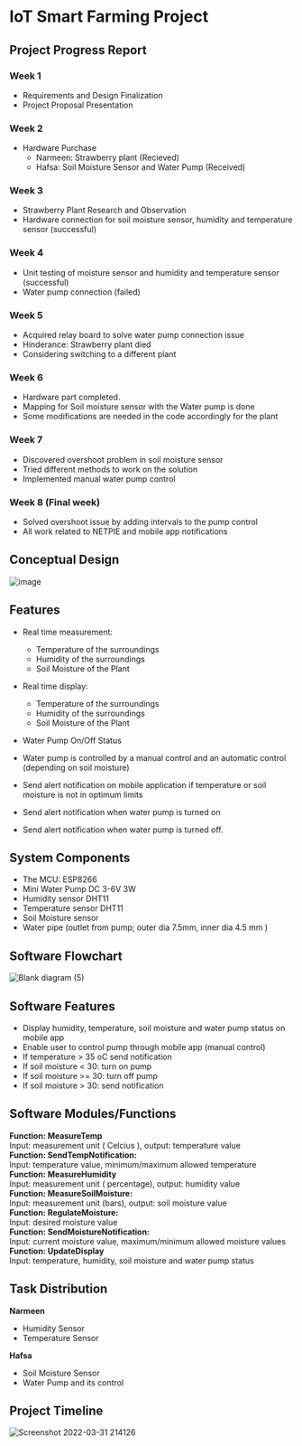 # IoT Smart Farming Project

## Project Progress Report

### Week 1
- Requirements and Design Finalization
- Project Proposal Presentation

### Week 2
- Hardware Purchase
    - Narmeen: Strawberry plant (Recieved)
    - Hafsa: Soil Moisture Sensor and Water Pump (Received)

### Week 3
- Strawberry Plant Research and Observation 
- Hardware connection for soil moisture sensor, humidity and temperature sensor (successful)

### Week 4
- Unit testing of moisture sensor and humidity and temperature sensor (successful)
- Water pump connection (failed)

### Week 5
- Acquired relay board to solve water pump connection issue
- Hinderance: Strawberry plant died 
- Considering switching to a different plant

### Week 6

- Hardware part completed.
-  Mapping for Soil moisture sensor with the Water pump is done
- Some modifications are needed in the code accordingly for the plant

### Week 7 
- Discovered overshoot problem in soil moisture sensor
- Tried different methods to work on the solution
- Implemented manual water pump control

### Week 8 (Final week)
- Solved overshoot issue by adding intervals to the pump control
- All work related to NETPIE and mobile app notifications

## Conceptual Design
![image](https://user-images.githubusercontent.com/70487222/167365560-96df4388-e939-43ba-83f6-0ecd7bdf6271.png)


## Features
- Real time measurement:  
  - Temperature of the surroundings   
  - Humidity of the surroundings  
  - Soil Moisture of the Plant   

- Real time display:  
  - Temperature of the surroundings   
  - Humidity of the surroundings    
  - Soil Moisture of the Plant   

- Water Pump On/Off Status
- Water pump is controlled by a manual control and an automatic control (depending on soil moisture)
- Send alert notification on mobile application if temperature or soil moisture is not in optimum limits
- Send alert notification when water pump is turned on 
- Send alert notification when water pump is turned off.

## System Components
- The MCU: ESP8266
- Mini Water Pump DC 3-6V 3W
- Humidity sensor DHT11 
- Temperature sensor DHT11
- Soil Moisture sensor
- Water pipe (outlet from pump; outer dia 7.5mm, inner dia 4.5 mm )

## Software Flowchart
![Blank diagram (5)](https://user-images.githubusercontent.com/70487222/167365470-f3baab3c-721e-4a31-8e62-1b8746e010da.png)


## Software Features
- Display humidity, temperature, soil moisture and water pump status on mobile app
- Enable user to control pump through mobile app (manual control)
- If temperature > 35 oC send notification
- If soil moisture < 30: turn on pump
- If soil moisture >= 30: turn off pump
- If soil moisture > 30: send notification

## Software Modules/Functions
**Function: MeasureTemp**   
Input: measurement unit ( Celcius ), output: temperature value   
**Function: SendTempNotification:**   
Input: temperature value, minimum/maximum allowed temperature    
**Function: MeasureHumidity**   
Input: measurement unit ( percentage), output: humidity value   
**Function: MeasureSoilMoisture:**   
Input: measurement unit (bars), output: soil moisture value   
**Function: RegulateMoisture:**   
Input: desired moisture value   
**Function: SendMoistureNotification:**   
Input: current moisture value, maximum/minimum allowed moisture values   
**Function: UpdateDisplay**   
Input: temperature, humidity, soil moisture and water pump status   

## Task Distribution
**Narmeen**
- Humidity Sensor
- Temperature Sensor

**Hafsa**
- Soil Moisture Sensor
- Water Pump and its control

## Project Timeline
![Screenshot 2022-03-31 214126](https://user-images.githubusercontent.com/70487222/161082366-5172f5cf-57a7-482e-a0d4-cc3428c5dcf1.jpg)




